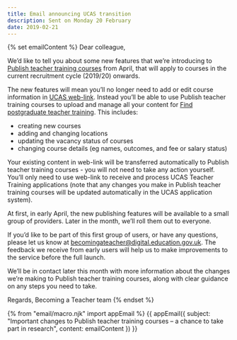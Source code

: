 ```yaml
---
title: Email announcing UCAS transition
description: Sent on Monday 20 February
date: 2019-02-21
---
```


{% set emailContent %}
Dear colleague,

We’d like to tell you about some new features that we’re introducing to [Publish teacher training courses](https://publish-teacher-training-courses.education.gov.uk) from April, that will apply to courses in the current recruitment cycle (2019/20) onwards.

The new features will mean you’ll no longer need to add or edit course information in [UCAS web-link](https://www.ucas.com/sign-web-link). Instead you’ll be able to use Publish teacher training courses to upload and manage all your content for [Find postgraduate teacher training](https://find-postgraduate-teacher-training.education.gov.uk). This includes:

- creating new courses
- adding and changing locations
- updating the vacancy status of courses
- changing course details (eg names, outcomes, and fee or salary status)

Your existing content in web-link will be transferred automatically to Publish teacher training courses - you will not need to take any action yourself. You’ll only need to use web-link to receive and process UCAS Teacher Training applications (note that any changes you make in Publish teacher training courses will be updated automatically in the UCAS application system).

At first, in early April, the new publishing features will be available to a small group of providers. Later in the month, we’ll roll them out to everyone.

If you’d like to be part of this first group of users, or have any questions, please let us know at [becomingateacher@digital.education.gov.uk](mailto:becomingateacher@digital.education.gov.uk). The feedback we receive from early users will help us to make improvements to the service before the full launch.

We’ll be in contact later this month with more information about the changes we’re making to Publish teacher training courses, along with clear guidance on any steps you need to take.

Regards,
Becoming a Teacher team
{% endset %}

{% from "email/macro.njk" import appEmail %}
{{ appEmail({
  subject: "Important changes to Publish teacher training courses – a chance to take part in research",
  content: emailContent
}) }}
